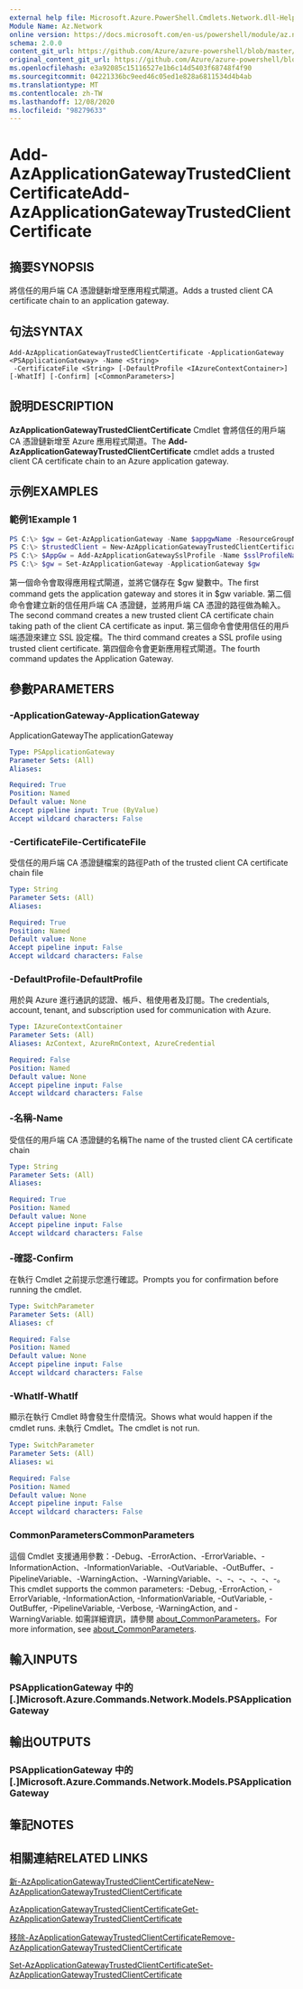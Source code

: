 ```yaml
---
external help file: Microsoft.Azure.PowerShell.Cmdlets.Network.dll-Help.xml
Module Name: Az.Network
online version: https://docs.microsoft.com/en-us/powershell/module/az.network/add-azapplicationgatewaytrustedclientcertificate
schema: 2.0.0
content_git_url: https://github.com/Azure/azure-powershell/blob/master/src/Network/Network/help/Add-AzApplicationGatewayTrustedClientCertificate.md
original_content_git_url: https://github.com/Azure/azure-powershell/blob/master/src/Network/Network/help/Add-AzApplicationGatewayTrustedClientCertificate.md
ms.openlocfilehash: e3a92085c15116527e1b6c14d5403f68748f4f90
ms.sourcegitcommit: 04221336bc9eed46c05ed1e828a6811534d4b4ab
ms.translationtype: MT
ms.contentlocale: zh-TW
ms.lasthandoff: 12/08/2020
ms.locfileid: "98279633"
---
```

# <span data-ttu-id="bbe4d-101">Add-AzApplicationGatewayTrustedClientCertificate</span><span class="sxs-lookup"><span data-stu-id="bbe4d-101">Add-AzApplicationGatewayTrustedClientCertificate</span></span>

## <span data-ttu-id="bbe4d-102">摘要</span><span class="sxs-lookup"><span data-stu-id="bbe4d-102">SYNOPSIS</span></span>
<span data-ttu-id="bbe4d-103">將信任的用戶端 CA 憑證鏈新增至應用程式閘道。</span><span class="sxs-lookup"><span data-stu-id="bbe4d-103">Adds a trusted client CA certificate chain to an application gateway.</span></span>

## <span data-ttu-id="bbe4d-104">句法</span><span class="sxs-lookup"><span data-stu-id="bbe4d-104">SYNTAX</span></span>

```
Add-AzApplicationGatewayTrustedClientCertificate -ApplicationGateway <PSApplicationGateway> -Name <String>
 -CertificateFile <String> [-DefaultProfile <IAzureContextContainer>] [-WhatIf] [-Confirm] [<CommonParameters>]
```

## <span data-ttu-id="bbe4d-105">說明</span><span class="sxs-lookup"><span data-stu-id="bbe4d-105">DESCRIPTION</span></span>
<span data-ttu-id="bbe4d-106">**AzApplicationGatewayTrustedClientCertificate** Cmdlet 會將信任的用戶端 CA 憑證鏈新增至 Azure 應用程式閘道。</span><span class="sxs-lookup"><span data-stu-id="bbe4d-106">The **Add-AzApplicationGatewayTrustedClientCertificate** cmdlet adds a trusted client CA certificate chain to an Azure application gateway.</span></span>

## <span data-ttu-id="bbe4d-107">示例</span><span class="sxs-lookup"><span data-stu-id="bbe4d-107">EXAMPLES</span></span>

### <span data-ttu-id="bbe4d-108">範例1</span><span class="sxs-lookup"><span data-stu-id="bbe4d-108">Example 1</span></span>
```powershell
PS C:\> $gw = Get-AzApplicationGateway -Name $appgwName -ResourceGroupName $resgpName
PS C:\> $trustedClient = New-AzApplicationGatewayTrustedClientCertificate -Name "ClientCert" -CertificateFile "C:\clientCAChain.cer"
PS C:\> $AppGw = Add-AzApplicationGatewaySslProfile -Name $sslProfileName -ApplicationGateway $gw -TrustedClientCertificates $trustedClient
PS C:\> $gw = Set-AzApplicationGateway -ApplicationGateway $gw
```

<span data-ttu-id="bbe4d-109">第一個命令會取得應用程式閘道，並將它儲存在 $gw 變數中。</span><span class="sxs-lookup"><span data-stu-id="bbe4d-109">The first command gets the application gateway and stores it in $gw variable.</span></span> <span data-ttu-id="bbe4d-110">第二個命令會建立新的信任用戶端 CA 憑證鏈，並將用戶端 CA 憑證的路徑做為輸入。</span><span class="sxs-lookup"><span data-stu-id="bbe4d-110">The second command creates a new trusted client CA certificate chain taking path of the client CA certificate as input.</span></span> <span data-ttu-id="bbe4d-111">第三個命令會使用信任的用戶端憑證來建立 SSL 設定檔。</span><span class="sxs-lookup"><span data-stu-id="bbe4d-111">The third command creates a SSL profile using trusted client certificate.</span></span> <span data-ttu-id="bbe4d-112">第四個命令會更新應用程式閘道。</span><span class="sxs-lookup"><span data-stu-id="bbe4d-112">The fourth command updates the Application Gateway.</span></span>

## <span data-ttu-id="bbe4d-113">參數</span><span class="sxs-lookup"><span data-stu-id="bbe4d-113">PARAMETERS</span></span>

### <span data-ttu-id="bbe4d-114">-ApplicationGateway</span><span class="sxs-lookup"><span data-stu-id="bbe4d-114">-ApplicationGateway</span></span>
<span data-ttu-id="bbe4d-115">ApplicationGateway</span><span class="sxs-lookup"><span data-stu-id="bbe4d-115">The applicationGateway</span></span>

```yaml
Type: PSApplicationGateway
Parameter Sets: (All)
Aliases:

Required: True
Position: Named
Default value: None
Accept pipeline input: True (ByValue)
Accept wildcard characters: False
```

### <span data-ttu-id="bbe4d-116">-CertificateFile</span><span class="sxs-lookup"><span data-stu-id="bbe4d-116">-CertificateFile</span></span>
<span data-ttu-id="bbe4d-117">受信任的用戶端 CA 憑證鏈檔案的路徑</span><span class="sxs-lookup"><span data-stu-id="bbe4d-117">Path of the trusted client CA certificate chain file</span></span>

```yaml
Type: String
Parameter Sets: (All)
Aliases:

Required: True
Position: Named
Default value: None
Accept pipeline input: False
Accept wildcard characters: False
```

### <span data-ttu-id="bbe4d-118">-DefaultProfile</span><span class="sxs-lookup"><span data-stu-id="bbe4d-118">-DefaultProfile</span></span>
<span data-ttu-id="bbe4d-119">用於與 Azure 進行通訊的認證、帳戶、租使用者及訂閱。</span><span class="sxs-lookup"><span data-stu-id="bbe4d-119">The credentials, account, tenant, and subscription used for communication with Azure.</span></span>

```yaml
Type: IAzureContextContainer
Parameter Sets: (All)
Aliases: AzContext, AzureRmContext, AzureCredential

Required: False
Position: Named
Default value: None
Accept pipeline input: False
Accept wildcard characters: False
```

### <span data-ttu-id="bbe4d-120">-名稱</span><span class="sxs-lookup"><span data-stu-id="bbe4d-120">-Name</span></span>
<span data-ttu-id="bbe4d-121">受信任的用戶端 CA 憑證鏈的名稱</span><span class="sxs-lookup"><span data-stu-id="bbe4d-121">The name of the trusted client CA certificate chain</span></span>

```yaml
Type: String
Parameter Sets: (All)
Aliases:

Required: True
Position: Named
Default value: None
Accept pipeline input: False
Accept wildcard characters: False
```

### <span data-ttu-id="bbe4d-122">-確認</span><span class="sxs-lookup"><span data-stu-id="bbe4d-122">-Confirm</span></span>
<span data-ttu-id="bbe4d-123">在執行 Cmdlet 之前提示您進行確認。</span><span class="sxs-lookup"><span data-stu-id="bbe4d-123">Prompts you for confirmation before running the cmdlet.</span></span>

```yaml
Type: SwitchParameter
Parameter Sets: (All)
Aliases: cf

Required: False
Position: Named
Default value: None
Accept pipeline input: False
Accept wildcard characters: False
```

### <span data-ttu-id="bbe4d-124">-WhatIf</span><span class="sxs-lookup"><span data-stu-id="bbe4d-124">-WhatIf</span></span>
<span data-ttu-id="bbe4d-125">顯示在執行 Cmdlet 時會發生什麼情況。</span><span class="sxs-lookup"><span data-stu-id="bbe4d-125">Shows what would happen if the cmdlet runs.</span></span>
<span data-ttu-id="bbe4d-126">未執行 Cmdlet。</span><span class="sxs-lookup"><span data-stu-id="bbe4d-126">The cmdlet is not run.</span></span>

```yaml
Type: SwitchParameter
Parameter Sets: (All)
Aliases: wi

Required: False
Position: Named
Default value: None
Accept pipeline input: False
Accept wildcard characters: False
```

### <span data-ttu-id="bbe4d-127">CommonParameters</span><span class="sxs-lookup"><span data-stu-id="bbe4d-127">CommonParameters</span></span>
<span data-ttu-id="bbe4d-128">這個 Cmdlet 支援通用參數：-Debug、-ErrorAction、-ErrorVariable、-InformationAction、-InformationVariable、-OutVariable、-OutBuffer、-PipelineVariable、-WarningAction、-WarningVariable、-、-、-、-、-、-。</span><span class="sxs-lookup"><span data-stu-id="bbe4d-128">This cmdlet supports the common parameters: -Debug, -ErrorAction, -ErrorVariable, -InformationAction, -InformationVariable, -OutVariable, -OutBuffer, -PipelineVariable, -Verbose, -WarningAction, and -WarningVariable.</span></span> <span data-ttu-id="bbe4d-129">如需詳細資訊，請參閱 [about_CommonParameters](http://go.microsoft.com/fwlink/?LinkID=113216)。</span><span class="sxs-lookup"><span data-stu-id="bbe4d-129">For more information, see [about_CommonParameters](http://go.microsoft.com/fwlink/?LinkID=113216).</span></span>

## <span data-ttu-id="bbe4d-130">輸入</span><span class="sxs-lookup"><span data-stu-id="bbe4d-130">INPUTS</span></span>

### <span data-ttu-id="bbe4d-131">PSApplicationGateway 中的 [.]</span><span class="sxs-lookup"><span data-stu-id="bbe4d-131">Microsoft.Azure.Commands.Network.Models.PSApplicationGateway</span></span>

## <span data-ttu-id="bbe4d-132">輸出</span><span class="sxs-lookup"><span data-stu-id="bbe4d-132">OUTPUTS</span></span>

### <span data-ttu-id="bbe4d-133">PSApplicationGateway 中的 [.]</span><span class="sxs-lookup"><span data-stu-id="bbe4d-133">Microsoft.Azure.Commands.Network.Models.PSApplicationGateway</span></span>

## <span data-ttu-id="bbe4d-134">筆記</span><span class="sxs-lookup"><span data-stu-id="bbe4d-134">NOTES</span></span>

## <span data-ttu-id="bbe4d-135">相關連結</span><span class="sxs-lookup"><span data-stu-id="bbe4d-135">RELATED LINKS</span></span>

[<span data-ttu-id="bbe4d-136">新-AzApplicationGatewayTrustedClientCertificate</span><span class="sxs-lookup"><span data-stu-id="bbe4d-136">New-AzApplicationGatewayTrustedClientCertificate</span></span>](./New-AzApplicationGatewayTrustedClientCertificate.md)

[<span data-ttu-id="bbe4d-137">AzApplicationGatewayTrustedClientCertificate</span><span class="sxs-lookup"><span data-stu-id="bbe4d-137">Get-AzApplicationGatewayTrustedClientCertificate</span></span>](./Get-AzApplicationGatewayTrustedClientCertificate.md)

[<span data-ttu-id="bbe4d-138">移除-AzApplicationGatewayTrustedClientCertificate</span><span class="sxs-lookup"><span data-stu-id="bbe4d-138">Remove-AzApplicationGatewayTrustedClientCertificate</span></span>](./Remove-AzApplicationGatewayTrustedClientCertificate.md)

[<span data-ttu-id="bbe4d-139">Set-AzApplicationGatewayTrustedClientCertificate</span><span class="sxs-lookup"><span data-stu-id="bbe4d-139">Set-AzApplicationGatewayTrustedClientCertificate</span></span>](./Set-AzApplicationGatewayTrustedClientCertificate.md)